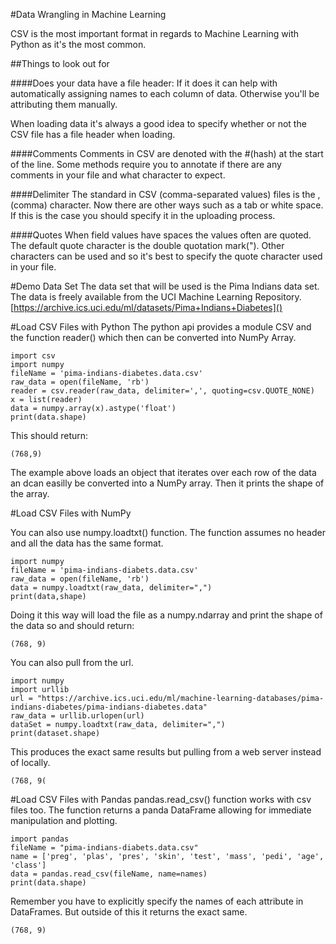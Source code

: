 #Data Wrangling in Machine Learning

CSV is the most important format in regards to Machine Learning with Python as it's the most common. 

##Things to look out for

####Does your data have a file header:
If it does it can help with automatically assigning names to each column of data. Otherwise you'll be attributing them manually. 

When loading data it's always a good idea to specify whether or not the CSV file has a file header when loading. 

####Comments
Comments in CSV are denoted with the #(hash) at the start of the line. Some methods require you to annotate if there are any comments in your file and what character to expect. 

####Delimiter
The standard in CSV (comma-separated values) files is the ,(comma) character. Now there are other ways such as a tab or white space. If this is the case you should specify it in the uploading process. 

####Quotes
When field values have spaces the values often are quoted. The default quote character is the double quotation mark("). Other characters can be used and so it's best to specify the quote character used in your file. 

#Demo Data Set
The data set that will be used is the Pima Indians data set. The data is freely available from the UCI Machine Learning Repository. [https://archive.ics.uci.edu/ml/datasets/Pima+Indians+Diabetes]()

#Load CSV Files with Python
The python api provides a module CSV and the function reader() which then can be converted into NumPy Array. 

```
import csv
import numpy
fileName = 'pima-indians-diabetes.data.csv'
raw_data = open(fileName, 'rb')
reader = csv.reader(raw_data, delimiter=',', quoting=csv.QUOTE_NONE)
x = list(reader)
data = numpy.array(x).astype('float')
print(data.shape)
```
This should return:
```
(768,9)
```

The example above loads an object that iterates over each row of the data an dcan easilly be converted into a NumPy array. Then it prints the shape of the array. 

#Load CSV Files with NumPy

You can also use numpy.loadtxt() function. The function assumes no header and all the data has the same format. 

```
import numpy
fileName = 'pima-indians-diabets.data.csv'
raw_data = open(fileName, 'rb')
data = numpy.loadtxt(raw_data, delimiter=",")
print(data,shape)
```

Doing it this way will load the file as a numpy.ndarray and print the shape of the data so and should return: 
```
(768, 9)
```

You can also pull from the url.

```
import numpy
import urllib
url = "https://archive.ics.uci.edu/ml/machine-learning-databases/pima-indians-diabetes/pima-indians-diabetes.data"
raw_data = urllib.urlopen(url)
dataSet = numpy.loadtxt(raw_data, delimiter=",")
print(dataset.shape)
```
This produces the exact same results but pulling from a web server instead of locally. 

```
(768, 9(
```

#Load CSV Files with Pandas
pandas.read_csv() function works with csv files too. The function returns a panda DataFrame allowing for immediate manipulation and plotting. 

```
import pandas
fileName = "pima-indians-diabets.data.csv"
name = ['preg', 'plas', 'pres', 'skin', 'test', 'mass', 'pedi', 'age', 'class']
data = pandas.read_csv(fileName, name=names)
print(data.shape)
```
Remember you have to explicitly specify the names of each attribute in DataFrames. But outside of this it returns the exact same. 
```
(768, 9)
```

